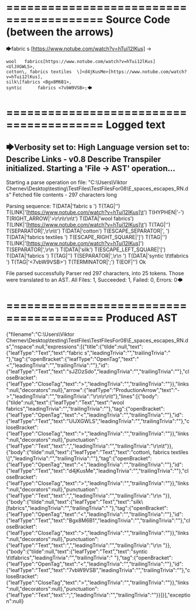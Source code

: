 ========================================
Source Code (between the arrows)
========================================

🡆fabric     s    <sJZOzSdo>[https://www.notube.com/watch?v=hTui12lKus]	->

	wool   fabrics[https://www.notube.com/watch?v=hTui12lKus]	<UlJXGWLS>,
	cotton\, fabrics textiles  \]<d4jKusMe>[https://www.notube.com/watch?v=hTui12lKus],
    silk\[fabrics <Bgx8M6B1>,
    syntic 		fabrics <7vbW9VSB>;🡄

========================================
Logged text
========================================

🡆Verbosity set to: High
Language version set to: Describe Links - v0.8
Describe Transpiler initialized.
Starting a 'File -> AST' operation...
------------------------
Starting a parse operation on file: "C:\Users\Viktor Chernev\Desktop\testing\TestFiles\TestFilesFor08\E_spaces_escapes_RN.ds"
Fetched file contents - 297 characters long

Parsing sequence: T(DATA|'fabric     s    ') T(TAG|'<sJZOzSdo>') T(LINK|'[https://www.notube.com/watch?v=hTui12lKus]\t') T(HYPHEN|'-') T(RIGHT_ARROW|'>\r\n\r\n\t') T(DATA|'wool   fabrics') T(LINK|'[https://www.notube.com/watch?v=hTui12lKus]\t') T(TAG|'<UlJXGWLS>') T(SEPARATOR|',\r\n\t') T(DATA|'cotton') T(ESCAPE_SEPARATOR|'\, ') T(DATA|'fabrics textiles  ') T(ESCAPE_RIGHT_SQUARE|'\]') T(TAG|'<d4jKusMe>') T(LINK|'[https://www.notube.com/watch?v=hTui12lKus]') T(SEPARATOR|',\r\n    ') T(DATA|'silk') T(ESCAPE_LEFT_SQUARE|'\[') T(DATA|'fabrics ') T(TAG|'<Bgx8M6B1>') T(SEPARATOR|',\r\n    ') T(DATA|'syntic \t\tfabrics ') T(TAG|'<7vbW9VSB>') T(TERMINATOR|';') T(EOF|'<EOF>') Ok

File parsed successfully
Parser red 297 characters, into 25 tokens.
Those were translated to an AST.
All Files: 1, Succeeded: 1, Failed: 0, Errors: 0🡄

========================================
Produced AST
========================================

{"filename":"C:\\Users\\Viktor Chernev\\Desktop\\testing\\TestFiles\\TestFilesFor08\\E_spaces_escapes_RN.ds","nspace":null,"expressions":[{"title":{"tilde":null,"text":{"leafType":"Text","text":"fabric     s","leadingTrivia":"","trailingTrivia":"    "},"tag":{"openBracket":{"leafType":"OpenTag","text":"<","leadingTrivia":"","trailingTrivia":""},"id":{"leafType":"Text","text":"sJZOzSdo","leadingTrivia":"","trailingTrivia":""},"closeBracket":{"leafType":"CloseTag","text":">","leadingTrivia":"","trailingTrivia":""}},"links":null,"decorators":null},"arrow":{"leafType":"ProductionArrow","text":"->","leadingTrivia":"","trailingTrivia":"\r\n\r\n\t"},"lines":[{"body":{"tilde":null,"text":{"leafType":"Text","text":"wool   fabrics","leadingTrivia":"","trailingTrivia":""},"tag":{"openBracket":{"leafType":"OpenTag","text":"<","leadingTrivia":"","trailingTrivia":""},"id":{"leafType":"Text","text":"UlJXGWLS","leadingTrivia":"","trailingTrivia":""},"closeBracket":{"leafType":"CloseTag","text":">","leadingTrivia":"","trailingTrivia":""}},"links":null,"decorators":null},"punctuation":{"leafType":"Text","text":",","leadingTrivia":"","trailingTrivia":"\r\n\t"}},{"body":{"tilde":null,"text":{"leafType":"Text","text":"cotton\\, fabrics textiles  \\]","leadingTrivia":"","trailingTrivia":""},"tag":{"openBracket":{"leafType":"OpenTag","text":"<","leadingTrivia":"","trailingTrivia":""},"id":{"leafType":"Text","text":"d4jKusMe","leadingTrivia":"","trailingTrivia":""},"closeBracket":{"leafType":"CloseTag","text":">","leadingTrivia":"","trailingTrivia":""}},"links":null,"decorators":null},"punctuation":{"leafType":"Text","text":",","leadingTrivia":"","trailingTrivia":"\r\n    "}},{"body":{"tilde":null,"text":{"leafType":"Text","text":"silk\\[fabrics","leadingTrivia":"","trailingTrivia":" "},"tag":{"openBracket":{"leafType":"OpenTag","text":"<","leadingTrivia":"","trailingTrivia":""},"id":{"leafType":"Text","text":"Bgx8M6B1","leadingTrivia":"","trailingTrivia":""},"closeBracket":{"leafType":"CloseTag","text":">","leadingTrivia":"","trailingTrivia":""}},"links":null,"decorators":null},"punctuation":{"leafType":"Text","text":",","leadingTrivia":"","trailingTrivia":"\r\n    "}},{"body":{"tilde":null,"text":{"leafType":"Text","text":"syntic \t\tfabrics","leadingTrivia":"","trailingTrivia":" "},"tag":{"openBracket":{"leafType":"OpenTag","text":"<","leadingTrivia":"","trailingTrivia":""},"id":{"leafType":"Text","text":"7vbW9VSB","leadingTrivia":"","trailingTrivia":""},"closeBracket":{"leafType":"CloseTag","text":">","leadingTrivia":"","trailingTrivia":""}},"links":null,"decorators":null},"punctuation":{"leafType":"Text","text":";","leadingTrivia":"","trailingTrivia":""}}]}],"exception":null}